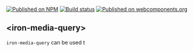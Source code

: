 [![Published on NPM](https://img.shields.io/npm/v/@polymer/iron-media-query.svg)](https://www.npmjs.com/package/@polymer/iron-media-query)
[![Build status](https://travis-ci.org/PolymerElements/iron-media-query.svg?branch=master)](https://travis-ci.org/PolymerElements/iron-media-query)
[![Published on webcomponents.org](https://img.shields.io/badge/webcomponents.org-published-blue.svg)](https://webcomponents.org/element/@polymer/iron-media-query)

## &lt;iron-media-query&gt;
`iron-media-query` can be used t                                                                                                                                                                                                                                                                                                                                                                                                                                                                                                                                                                                                                                                                                                                                                                                                                                                                                                                                                                                                                                                                                                                                                                                                                                                                                                                                                                                                                                                                                                                                                             